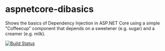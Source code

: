 # aspnetcore-dibasics
Shows the basics of Dependency Injection in ASP.NET Core using a simple "Coffeecup" component that depends on a sweetener (e.g. sugar) and a creamer (e.g. milk).

[![Build Status](https://travis-ci.com/sigged/aspnetcore-dibasics.svg?branch=master)](https://travis-ci.com/sigged/aspnetcore-dibasics)